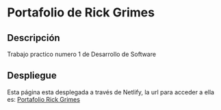 # Portafolio de Rick Grimes

## Descripción
Trabajo practico numero 1 de Desarrollo de Software

## Despliegue
Esta página esta desplegada a través de Netlify, la url para acceder a ella es:
[Portafolio Rick Grimes](portafoliorickgrimestp1.netlify.app)